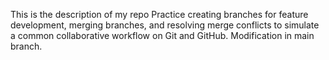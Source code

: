 This is the description of my repo 
Practice creating branches for feature development, merging branches, and resolving merge conflicts to simulate a common collaborative workflow on Git and GitHub.
Modification in main branch.